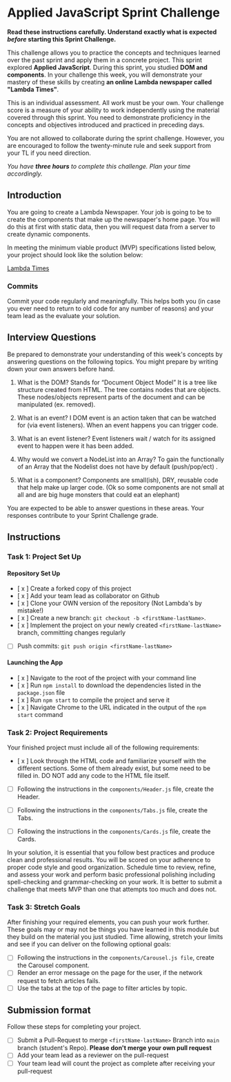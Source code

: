 # Applied JavaScript Sprint Challenge

**Read these instructions carefully. Understand exactly what is expected _before_ starting this Sprint Challenge.**

This challenge allows you to practice the concepts and techniques learned over the past sprint and apply them in a concrete project. This sprint explored **Applied JavaScript**. During this sprint, you studied **DOM and components**. In your challenge this week, you will demonstrate your mastery of these skills by creating **an online Lambda newspaper called "Lambda Times"**.

This is an individual assessment. All work must be your own. Your challenge score is a measure of your ability to work independently using the material covered through this sprint. You need to demonstrate proficiency in the concepts and objectives introduced and practiced in preceding days.

You are not allowed to collaborate during the sprint challenge. However, you are encouraged to follow the twenty-minute rule and seek support from your TL if you need direction.

_You have **three hours** to complete this challenge. Plan your time accordingly._

## Introduction

You are going to create a Lambda Newspaper. Your job is going to be to create the components that make up the newspaper's home page. You will do this at first with static data, then you will request data from a server to create dynamic components.

In meeting the minimum viable product (MVP) specifications listed below, your project should look like the solution below:

[Lambda Times](https://tk-assets.lambdaschool.com/83869a99-62dc-4896-be79-f5ad1885631b_Sprint-Challenge.gif)

### Commits

Commit your code regularly and meaningfully. This helps both you (in case you ever need to return to old code for any number of reasons) and your team lead as the evaluate your solution.

## Interview Questions

Be prepared to demonstrate your understanding of this week's concepts by answering questions on the following topics. You might prepare by writing down your own answers before hand.

1. What is the DOM?
	Stands for  “Document Object Model” It is a tree like structure created from HTML. The tree contains nodes that are objects. These nodes/objects represent parts of the document and can be manipulated (ex. removed).


2. What is an event?
	I DOM event is an action taken that can be watched for (via event listeners). When an event happens you can trigger code. 


3. What is an event listener?
	Event listeners wait / watch for its assigned event to happen were it has been added. 

4. Why would we convert a NodeList into an Array?
	To gain the functionally of an Array that the Nodelist does not have by default (push/pop/ect) . 

5. What is a component?
	Components are small(ish), DRY, reusable code that help make up larger code. 
	(Ok so some components are not small at all and are big huge monsters that could eat an elephant)

You are expected to be able to answer questions in these areas. Your responses contribute to your Sprint Challenge grade.

## Instructions

### Task 1: Project Set Up

#### Repository Set Up

- [ x ] Create a forked copy of this project
- [ x ] Add your team lead as collaborator on Github
- [ x ] Clone your OWN version of the repository (Not Lambda's by mistake!)
- [ x ] Create a new branch: `git checkout -b <firstName-lastName>`.
- [ x ] Implement the project on your newly created `<firstName-lastName>` branch, committing changes regularly
- [  ] Push commits: `git push origin <firstName-lastName>`

#### Launching the App

- [ x ] Navigate to the root of the project with your command line
- [ x ] Run `npm install` to download the dependencies listed in the `package.json` file
- [ x ] Run `npm start` to compile the project and serve it
- [ x ] Navigate Chrome to the URL indicated in the output of the `npm start` command

### Task 2: Project Requirements

Your finished project must include all of the following requirements:

- [ x ] Look through the HTML code and familiarize yourself with the different sections. Some of them already exist, but some need to be filled in. DO NOT add any code to the HTML file itself.

- [ ] Following the instructions in the `components/Header.js` file, create the Header.

- [ ] Following the instructions in the `components/Tabs.js` file, create the Tabs.

- [ ] Following the instructions in the `components/Cards.js` file, create the Cards.

In your solution, it is essential that you follow best practices and produce clean and professional results. You will be scored on your adherence to proper code style and good organization. Schedule time to review, refine, and assess your work and perform basic professional polishing including spell-checking and grammar-checking on your work. It is better to submit a challenge that meets MVP than one that attempts too much and does not.

### Task 3: Stretch Goals

After finishing your required elements, you can push your work further. These goals may or may not be things you have learned in this module but they build on the material you just studied. Time allowing, stretch your limits and see if you can deliver on the following optional goals:

- [ ] Following the instructions in the `components/Carousel.js file`, create the Carousel component.
- [ ] Render an error message on the page for the user, if the network request to fetch articles fails.
- [ ] Use the tabs at the top of the page to filter articles by topic.

## Submission format

Follow these steps for completing your project.

- [ ] Submit a Pull-Request to merge `<firstName-lastName>` Branch into `main` branch (student's  Repo). **Please don't merge your own pull request**
- [ ] Add your team lead as a reviewer on the pull-request
- [ ] Your team lead will count the project as complete after receiving your pull-request
